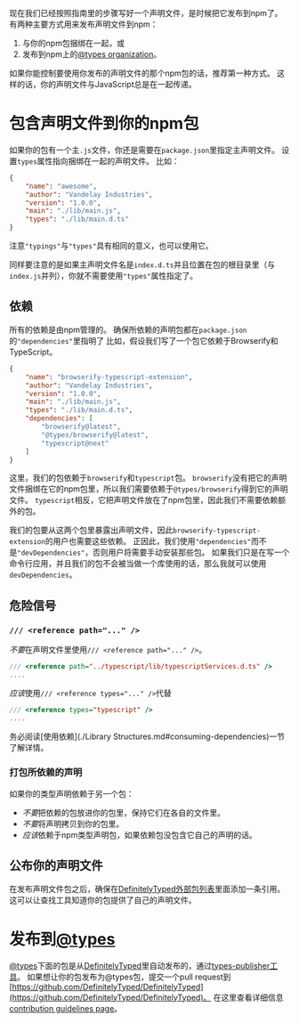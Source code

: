 现在我们已经按照指南里的步骤写好一个声明文件，是时候把它发布到npm了。
有两种主要方式用来发布声明文件到npm：

1. 与你的npm包捆绑在一起，或
2. 发布到npm上的[@types organization](https://www.npmjs.com/~types)。

如果你能控制要使用你发布的声明文件的那个npm包的话，推荐第一种方式。
这样的话，你的声明文件与JavaScript总是在一起传递。

# 包含声明文件到你的npm包

如果你的包有一个主`.js`文件，你还是需要在`package.json`里指定主声明文件。
设置`types`属性指向捆绑在一起的声明文件。
比如：

```json
{
    "name": "awesome",
    "author": "Vandelay Industries",
    "version": "1.0.0",
    "main": "./lib/main.js",
    "types": "./lib/main.d.ts"
}
```

注意`"typings"`与`"types"`具有相同的意义，也可以使用它。

同样要注意的是如果主声明文件名是`index.d.ts`并且位置在包的根目录里（与`index.js`并列），你就不需要使用`"types"`属性指定了。

## 依赖

所有的依赖是由npm管理的。
确保所依赖的声明包都在`package.json`的`"dependencies"`里指明了
比如，假设我们写了一个包它依赖于Browserify和TypeScript。

```json
{
    "name": "browserify-typescript-extension",
    "author": "Vandelay Industries",
    "version": "1.0.0",
    "main": "./lib/main.js",
    "types": "./lib/main.d.ts",
    "dependencies": [
        "browserify@latest",
        "@types/browserify@latest",
        "typescript@next"
    ]
}
```

这里，我们的包依赖于`browserify`和`typescript`包。
`browserify`没有把它的声明文件捆绑在它的npm包里，所以我们需要依赖于`@types/browserify`得到它的声明文件。
`typescript`相反，它把声明文件放在了npm包里，因此我们不需要依赖额外的包。

我们的包要从这两个包里暴露出声明文件，因此`browserify-typescript-extension`的用户也需要这些依赖。
正因此，我们使用`"dependencies"`而不是`"devDependencies"`，否则用户将需要手动安装那些包。
如果我们只是在写一个命令行应用，并且我们的包不会被当做一个库使用的话，那么我就可以使用`devDependencies`。

## 危险信号

### `/// <reference path="..." />`

*不要*在声明文件里使用`/// <reference path="..." />`。

```ts
/// <reference path="../typescript/lib/typescriptServices.d.ts" />
....
```

*应该*使用`/// <reference types="..." />`代替

```ts
/// <reference types="typescript" />
....
```

务必阅读[使用依赖](./Library Structures.md#consuming-dependencies)一节了解详情。

### 打包所依赖的声明

如果你的类型声明依赖于另一个包：

* *不要*把依赖的包放进你的包里，保持它们在各自的文件里。
* *不要*将声明拷贝到你的包里。
* *应该*依赖于npm类型声明包，如果依赖包没包含它自己的声明的话。

## 公布你的声明文件

在发布声明文件包之后，确保在[DefinitelyTyped外部包列表](https://github.com/DefinitelyTyped/DefinitelyTyped/blob/types-2.0/notNeededPackages.json)里面添加一条引用。
这可以让查找工具知道你的包提供了自己的声明文件。

<!-- TODO: more about this. -->

# 发布到[@types](https://www.npmjs.com/~types)

[@types](https://www.npmjs.com/~types)下面的包是从[DefinitelyTyped](https://github.com/DefinitelyTyped/DefinitelyTyped)里自动发布的，通过[types-publisher工具](https://github.com/Microsoft/types-publisher)。
如果想让你的包发布为@types包，提交一个pull request到[https://github.com/DefinitelyTyped/DefinitelyTyped](https://github.com/DefinitelyTyped/DefinitelyTyped)。
在这里查看详细信息[contribution guidelines page](http://definitelytyped.org/guides/contributing.html)。

